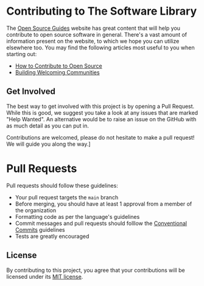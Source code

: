 # Contributing to The Software Library

The [Open Source Guides](https://opensource.guide/) website has great content that will help you contribute to open source software in general. There's a vast amount of information present on the website, to which we hope you can utilize elsewhere too. You may find the following articles most useful to you when starting out:

- [How to Contribute to Open Source](https://opensource.guide/how-to-contribute/)
- [Building Welcoming Communities](https://opensource.guide/building-community/)

## Get Involved
The best way to get involved with this project is by opening a Pull Request. While this is good, we suggest you take a look at any issues that are marked "Help Wanted". An alternative would be to raise an issue on the GitHub with as much detail as you can put in.

Contributions are welcomed, please do not hesitate to make a pull request! We will guide you along the way.]

# Pull Requests

Pull requests should follow these guidelines:

- Your pull request targets the `main` branch
- Before merging, you should have at least 1 approval from a member of the organization
- Formatting code as per the language's guidelines
- Commit messages and pull requests should folllow the [Conventional Commits](https://www.conventionalcommits.org/en/v1.0.0/) guidelines
- Tests are greatly encouraged

## License

By contributing to this project, you agree that your contributions will be licensed under its [MIT license](https://github.com/tf2-software-enthusiasts/the-library/blob/main/LICENSE).